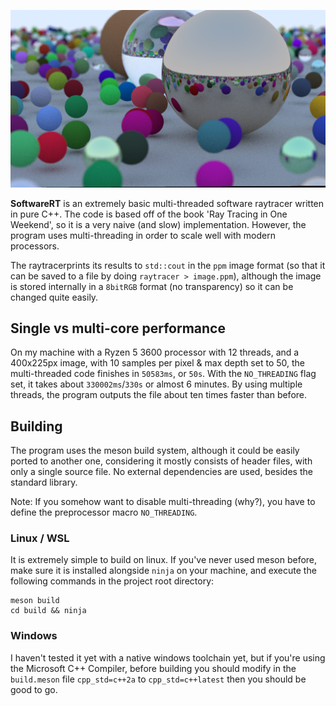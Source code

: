 ![Example image](image.png?raw=true "Raytracer showcase")

**SoftwareRT** is an extremely basic multi-threaded software raytracer written in pure C++. The code is based off of the book 'Ray Tracing in One Weekend',
so it is a very naive (and slow) implementation. However, the program uses multi-threading in order to scale well with modern processors. 

The raytracerprints its results to `std::cout` in the `ppm` image format (so that it can be saved to a file by doing `raytracer > image.ppm`), although the 
image is stored internally in a `8bitRGB` format (no transparency) so it can be changed quite easily.

## Single vs multi-core performance
On my machine with a Ryzen 5 3600 processor with 12 threads, and a 400x225px image, with 10 samples per pixel & max depth set to 50, the multi-threaded code
finishes in `50583ms`, or `50s`. With the `NO_THREADING` flag set, it takes about `330002ms`/`330s` or almost 6 minutes. By using multiple threads, the program
outputs the file about ten times faster than before.

## Building
The program uses the meson build system, although it could be easily ported to another one, considering it mostly consists of header files, with only a single
source file. No external dependencies are used, besides the standard library.

Note: If you somehow want to disable multi-threading (why?), you have to define the preprocessor macro `NO_THREADING`.
### Linux / WSL
It is extremely simple to build on linux. If you've never used meson before, make sure it is installed alongside `ninja` on your machine, and execute the 
following commands in the project root directory:
```
meson build
cd build && ninja
```
### Windows
I haven't tested it yet with a native windows toolchain yet, but if you're using the Microsoft C++ Compiler, before building you should modify in the `build.meson`
file `cpp_std=c++2a` to `cpp_std=c++latest` then you should be good to go.
